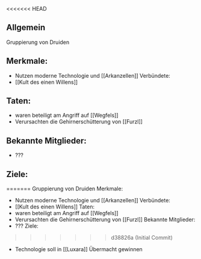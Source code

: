 <<<<<<< HEAD
## Allgemein
Gruppierung von Druiden
## Merkmale:
+ Nutzen moderne Technologie und [[Arkanzellen]]
Verbündete:
+ [[Kult des einen Willens]]
## Taten:
+ waren beteiligt am Angriff auf [[Wegfels]]
+ Verursachten die Gehirnerschütterung von [[Furzl]]
## Bekannte Mitglieder:
+ ???
## Ziele:
=======
Gruppierung von Druiden
Merkmale:
+ Nutzen moderne Technologie und [[Arkanzellen]]
Verbündete:
+ [[Kult des einen Willens]]
Taten:
+ waren beteiligt am Angriff auf [[Wegfels]]
+ Verursachten die Gehirnerschütterung von [[Furzl]]
Bekannte Mitglieder:
+ ???
Ziele:
>>>>>>> d38826a (Initial Commit)
+ Technologie soll in [[Luxara]] Übermacht gewinnen
